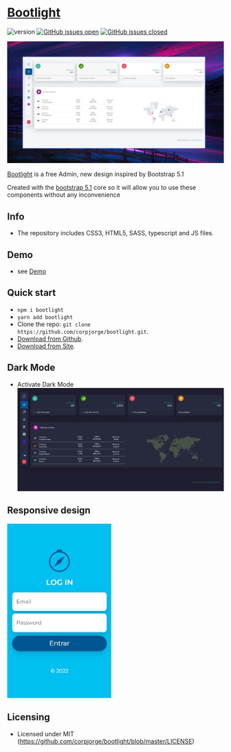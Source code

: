 # [Bootlight](http://demo.bootlight.corpjorge.com/)

![version](https://img.shields.io/badge/version-1.0.0-blue.svg)
[![GitHub issues open](https://img.shields.io/github/issues/corpjorge/bootlight.svg)](https://github.com/corpjorge/bootlight/issues?q=is%3Aopen+is%3Aissue)
[![GitHub issues closed](https://img.shields.io/github/issues-closed-raw/corpjorge/bootlight.svg)](https://github.com/corpjorge/bootlight/issues?q=is%3Aissue+is%3Aclosed)

![Image](assets/img/screenshot_3.jpg)

[Bootlight](https://bootlight.corpjorge.com) is a free Admin, new design inspired by Bootstrap 5.1


Created with the [bootstrap 5.1](https://getbootstrap.com) core so it will allow you to use these components without any inconvenience


## Info

- The repository includes CSS3, HTML5, SASS, typescript and JS files.

## Demo

- see [Demo](https://demo.bootlight.corpjorge.com/)


## Quick start

- `npm i bootlight`
- `yarn add bootlight`
- Clone the repo: `git clone https://github.com/corpjorge/bootlight.git`.
- [Download from Github](https://github.com/corpjorge/bootlight/archive/master.zip).
- [Download from Site](https://www.bootlight.corpjorge.com).


## Dark Mode

- Activate Dark Mode
  ![Image](assets/img/screenshot_4.jpg)


## Responsive design
 
  ![Image](assets/img/screenshot_2.jpg)


## Licensing

- Licensed under MIT (https://github.com/corpjorge/bootlight/blob/master/LICENSE)

